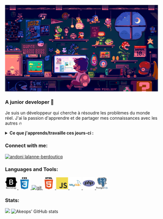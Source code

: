 <img src="68747470733a2f2f696d616765732d7769786d702d6564333061383662386334636138383737373335393463322e7769786d702e636f6d2f662f63383363303034652d313337302d343735362d383865352d34303731646537393730383.gif" alt="Alternate text"/>

<h3 align="left">A junior developer 🚀</h3>

Je suis un développeur qui cherche à résoudre les problèmes du monde réel. J'ai la passion d'apprendre et de partager mes connaissances avec les autres 🔥

<details>
  <summary><strong>Ce que j'apprends/travaille ces jours-ci :</strong></summary>
    <ul>
      <li>Les bonnes pratiques HTML</li>
      <li>PHP avancé</li>
      <li>CSS avancé</li>
      <li>A utiliser Bootstrap</li>
    </ul>
</details>

<h3 align="left">Connect with me:</h3>
<p align="left">
<a href="https://linkedin.com/in/andoni lalanne-berdouticq" target="blank"><img align="center" src="https://raw.githubusercontent.com/rahuldkjain/github-profile-readme-generator/master/src/images/icons/Social/linked-in-alt.svg" alt="andoni lalanne-berdouticq" height="30" width="40" /></a>
</p>

<h3 align="left">Languages and Tools:</h3>
<p align="left"> <a href="https://getbootstrap.com" target="_blank" rel="noreferrer"> <img src="https://raw.githubusercontent.com/devicons/devicon/master/icons/bootstrap/bootstrap-plain-wordmark.svg" alt="bootstrap" width="40" height="40"/> </a> <a href="https://www.w3schools.com/css/" target="_blank" rel="noreferrer"> <img src="https://raw.githubusercontent.com/devicons/devicon/master/icons/css3/css3-original-wordmark.svg" alt="css3" width="40" height="40"/> </a> <a href="https://git-scm.com/" target="_blank" rel="noreferrer"> <img src="https://www.vectorlogo.zone/logos/git-scm/git-scm-icon.svg" alt="git" width="40" height="40"/> </a> <a href="https://www.w3.org/html/" target="_blank" rel="noreferrer"> <img src="https://raw.githubusercontent.com/devicons/devicon/master/icons/html5/html5-original-wordmark.svg" alt="html5" width="40" height="40"/> </a> <a href="https://developer.mozilla.org/en-US/docs/Web/JavaScript" target="_blank" rel="noreferrer"> <img src="https://raw.githubusercontent.com/devicons/devicon/master/icons/javascript/javascript-original.svg" alt="javascript" width="40" height="40"/> </a> <a href="https://www.mysql.com/" target="_blank" rel="noreferrer"> <img src="https://raw.githubusercontent.com/devicons/devicon/master/icons/mysql/mysql-original-wordmark.svg" alt="mysql" width="40" height="40"/> </a> <a href="https://www.php.net" target="_blank" rel="noreferrer"> <img src="https://raw.githubusercontent.com/devicons/devicon/master/icons/php/php-original.svg" alt="php" width="40" height="40"/> </a> <a href="https://www.postgresql.org" target="_blank" rel="noreferrer"> <img src="https://raw.githubusercontent.com/devicons/devicon/master/icons/postgresql/postgresql-original-wordmark.svg" alt="postgresql" width="40" height="40"/> </a> </p>

<h3 align="left">Stats:</h3>

<a href="https://github.com/Akeops/github-readme-stats"><img align="" width="48%" src="https://github-readme-stats.vercel.app/api/top-langs/?username=Akeops&show_icons=true&layout=compact&theme=radical&hide_border=true"/></a> ![Akeops' GitHub stats](https://github-readme-stats.vercel.app/api?username=Akeops&show_icons=true&theme=radical)

